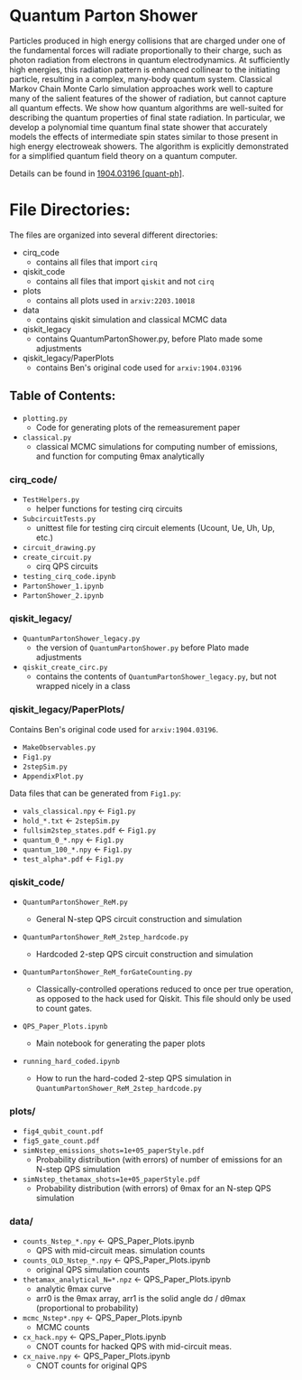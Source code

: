 # Quantum Parton Shower

Particles produced in high energy collisions that are charged under one of the fundamental forces will radiate proportionally to their charge, such as photon radiation from electrons in quantum electrodynamics. At sufficiently high energies, this radiation pattern is enhanced collinear to the initiating particle, resulting in a complex, many-body quantum system. Classical Markov Chain Monte Carlo simulation approaches work well to capture many of the salient features of the shower of radiation, but cannot capture all quantum effects. We show how quantum algorithms are well-suited for describing the quantum properties of final state radiation. In particular, we develop a polynomial time quantum final state shower that accurately models the effects of intermediate spin states similar to those present in high energy electroweak showers. The algorithm is explicitly demonstrated for a simplified quantum field theory on a quantum computer.

Details can be found in [1904.03196 [quant-ph]](https://arxiv.org/abs/1904.03196).


# File Directories:
The files are organized into several different directories:
* cirq_code
    * contains all files that import `cirq`
* qiskit_code
    * contains all files that import `qiskit` and not `cirq`
* plots
    * contains all plots used in `arxiv:2203.10018`
* data
    * contains qiskit simulation and classical MCMC data
* qiskit_legacy
    * contains QuantumPartonShower.py, before Plato made some adjustments
* qiskit_legacy/PaperPlots
    * contains Ben's original code used for `arxiv:1904.03196`


## Table of Contents:
* `plotting.py`
    * Code for generating plots of the remeasurement paper
* `classical.py`
    * classical MCMC simulations for computing number of emissions, and function for computing θmax analytically

### cirq_code/
* `TestHelpers.py`
    * helper functions for testing cirq circuits
* `SubcircuitTests.py`
    * unittest file for testing cirq circuit elements (Ucount, Ue, Uh, Up, etc.)
* `circuit_drawing.py`
* `create_circuit.py`
    * cirq QPS circuits
* `testing_cirq_code.ipynb`
* `PartonShower_1.ipynb`
* `PartonShower_2.ipynb`

### qiskit_legacy/
* `QuantumPartonShower_legacy.py`
    * the version of `QuantumPartonShower.py` before Plato made adjustments
* `qiskit_create_circ.py`
    * contains the contents of `QuantumPartonShower_legacy.py`, but not wrapped nicely in a class

### qiskit_legacy/PaperPlots/
Contains Ben's original code used for `arxiv:1904.03196`.
* `MakeObservables.py`
* `Fig1.py`
* `2stepSim.py`
* `AppendixPlot.py`

Data files that can be generated from `Fig1.py`:
* `vals_classical.npy` &larr; `Fig1.py`
* `hold_*.txt` &larr; `2stepSim.py`
* `fullsim2step_states.pdf` &larr; `Fig1.py`
* `quantum_0_*.npy` &larr; `Fig1.py`
* `quantum_100_*.npy` &larr; `Fig1.py`
* `test_alpha*.pdf` &larr; `Fig1.py`

###  qiskit_code/
* `QuantumPartonShower_ReM.py`
    * General N-step QPS circuit construction and simulation
* `QuantumPartonShower_ReM_2step_hardcode.py`
    * Hardcoded 2-step QPS circuit construction and simulation
* `QuantumPartonShower_ReM_forGateCounting.py`
    * Classically-controlled operations reduced to once per true operation, as opposed to the hack used for Qiskit. This file should only be used to count gates.

* `QPS_Paper_Plots.ipynb`  
    * Main notebook for generating the paper plots
* `running_hard_coded.ipynb`
    * How to run the hard-coded 2-step QPS simulation in `QuantumPartonShower_ReM_2step_hardcode.py`

### plots/
* `fig4_qubit_count.pdf`
* `fig5_gate_count.pdf`
* `simNstep_emissions_shots=1e+05_paperStyle.pdf`
    * Probability distribution (with errors) of number of emissions for an N-step QPS simulation
* `simNstep_thetamax_shots=1e+05_paperStyle.pdf`
    * Probability distribution (with errors) of θmax for an N-step QPS simulation

### data/
* `counts_Nstep_*.npy`           &larr;  QPS_Paper_Plots.ipynb
    * QPS with mid-circuit meas. simulation counts
* `counts_OLD_Nstep_*.npy`       &larr;  QPS_Paper_Plots.ipynb
    * original QPS simulation counts
* `thetamax_analytical_N=*.npz`  &larr;  QPS_Paper_Plots.ipynb
    * analytic θmax curve                               
    * arr0 is the θmax array, arr1 is the solid angle dσ / dθmax (proportional to probability)
* `mcmc_Nstep*.npy`              &larr;  QPS_Paper_Plots.ipynb           
    * MCMC counts
* `cx_hack.npy`                  &larr;  QPS_Paper_Plots.ipynb
    * CNOT counts for hacked QPS with mid-circuit meas.
* `cx_naive.npy`                 &larr;  QPS_Paper_Plots.ipynb
    * CNOT counts for original QPS